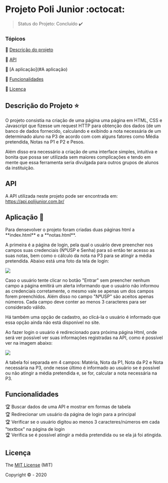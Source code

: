 # Projeto Poli Junior :octocat:
> Status do Projeto: Concluído :heavy_check_mark:

### Tópicos 

:small_blue_diamond: [Descrição do projeto](#descrição-do-projeto)

:small_blue_diamond: [API](#API)

:small_blue_diamond: [A aplicação](#A aplicação)

:small_blue_diamond: [Funcionalidades](#funcionalidades)

:small_blue_diamond: [Licença](#Licença)

## Descrição do Projeto :star:
<p>
O projeto consistia na criação de uma página uma página em HTML, CSS e Javascript que fizesse um 
request HTTP para obtenção dos dados (de um banco de dados fornecido, calculando e exibindo a nota 
necessária de um determinado aluno na P3 de acordo com com alguns fatores como Média pretendida, 
Notas na P1 e P2 e Pesos.

Além disso era necessário a criação de uma interface simples, intuitiva e bonita que possa ser utilizada 
sem maiores complicações e tendo em mente que essa ferramenta seria divulgada para outros grupos de alunos
da instituição.
</p>

## API 
A API utilizada neste projeto pode ser encontrada em: https://api.polijunior.com.br/

## Aplicação :rocket:
<p>
  Para densevolver o projeto foram criadas duas páginas html a **index.html** e a **notas.html**.
  
  A primeira é a página de login, pela qual o usuário deve preencher nos campos suas credenciais (NºUSP e Senha)
  para só então ter acesso as suas notas, bem como o cálculo da nota na P3 para se atingir a média pretendida.
  Abaixo está uma foto da tela de login:
  
  <img src="https://github.com/rafaelmspu2/Projeto-Poli-Junior/blob/master/imagens%20de%20demonstracao/login.png">
  
  Caso o usuário tente clicar no botão "Entrar" sem preencher nenhum campo a página emitirá um alerta informando que
  o usuário não informou as credenciais corretamente, o mesmo vale se apenas um dos campos forem preenchidos. Além disso
  no campo "NªUSP" são aceitos apenas números. Cada campo deve conter ao menos 3 caracteres para ser considerado válido.
  
  Há também uma opção de cadastro, ao clicá-la o usuário é informado que essa opção ainda não está disponível no site.
  
  Ao fazer login o usuário é redirecionado para próxima página Html, onde será ver possível ver suas informações registradas
  na API, como é possível ver na imagem abaixo:
  
  <img src="https://github.com/rafaelmspu2/Projeto-Poli-Junior/blob/master/imagens%20de%20demonstracao/notas.png">
  
  A tabela foi separada em 4 campos: Matéria, Nota da P1, Nota da P2 e Nota necessária na P3, onde nesse último é informado
  ao usuário se é possível ou não atingir a média pretendida e, se for, calcular a nota necessária na P3. 

</p>

## Funcionalidades
:trophy: Buscar dados de uma API e mostrar em formas de tabela <br/>
:trophy: Redirecionar um usuário da página de login para a principal <br/>
:trophy: Verificar se o usuário digitou ao menos 3 caracteres/números em cada "textbox" na página de login <br/>
:trophy: Verifica se é possível atingir a média pretendida ou se ela já foi atingida.


## Licença 

The [MIT License]() (MIT)

Copyright :copyright: - 2020
